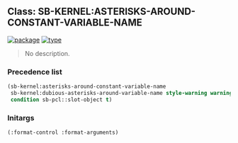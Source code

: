 ## Class: SB-KERNEL:ASTERISKS-AROUND-CONSTANT-VARIABLE-NAME
[![package](https://img.shields.io/badge/Package-SB--KERNEL-5f9ea0.svg?style=social&colorA=999999)](../) [![type](https://img.shields.io/badge/Type-Class-5f9ea0.svg?style=social&colorA=999999)](../#class) 

> No description.

### Precedence list
```cl
(sb-kernel:asterisks-around-constant-variable-name
 sb-kernel:dubious-asterisks-around-variable-name style-warning warning simple-condition
 condition sb-pcl::slot-object t)
```
### Initargs
```cl
(:format-control :format-arguments)
```
